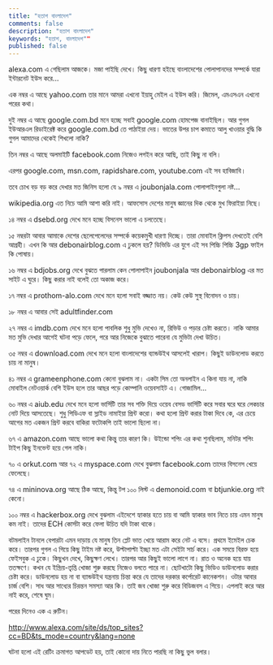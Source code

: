 ```yaml
---
title: "হতাশ বাংলাদেশ"
comments: false
description: "হতাশ বাংলাদেশ"
keywords: "হতাশ, বাংলাদেশ""
published: false
---
```

alexa.com এ গেছিলাম আজকে। মজা পাইছি দেখে।
কিছু ধারণা হইছে বাংলাদেশের পোলাপানদের সম্পর্কে যারা ইন্টারনেট ইউস করে...

এক নম্বর এ আছে yahoo.com
তার মানে আমরা এখনো ইয়াহু মেইল এ ইউস করি। জিমেল, এমএসএন এখনো পরের কথা।

দুই নম্বর এ আছে google.com.bd
মনে হচ্ছে সবাই google.com হোমপেজ বানাইছিল। আর গুগল ইউআরএল রিডাইরেক্ট করে google.com.bd তে পাঠাইয়া দেয়। ভাতের উপর চাপ কমাতে আলু খাওয়ার বুদ্ধি কি গুগল আমাদের থেকেই শিখলো নাকি?

তিন নম্বর এ আছে অলমাইটি facebook.com
নিজেও লগইন করে আছি, তাই কিছু না বলি।

এরপর google.com, msn.com, rapidshare.com, youtube.com এই সব হাবিজাবি।

তবে চোখ বড় বড় করে দেখার মত জিনিস হলো যে ৯ নম্বর এ joubonjala.com
পোলাপাইনগুলা নষ্ট...

wikipedia.org এত নিচে আমি আশা করি নাই। আফসোস দেশের মানুষ জ্ঞানের দিক থেকে মুখ ফিরাইয়া নিছে।

১৪ নম্বর এ dsebd.org দেখে মনে হচ্ছে বিসনেস ভালো এ চলতেছে।

১৫ নম্বরটা আবার আমাকে দেশের ছেলেপেলেদের সম্পর্কে কয়েকমুখী ধারণা দিচ্ছে। তারা মোবাইল ক্লিপস দেখতেই বেশি আগ্রহী। এখন কি আর debonairblog.com এ ঢুকলে হয়? ডিভিডি এর যুগে এই সব পিচ্চি পিচ্চি 3gp ফাইল কি পোষায়।

১৬ নম্বর এ bdjobs.org দেখে বুঝতে পারলাম কেন পোলাপাইন joubonjala আর debonairblog এর মত সাইট এ ঘুরে। কিছু করার নাই বলেই তো অকাজ করে।

১৭ নম্বর এ prothom-alo.com দেখে মনে হলো সবাই বজ্জাত নয়। কেউ কেউ সুস্থ বিনোদন ও চায়।

১৮ নম্বর এ আবার সেই adultfinder.com

২৭ নম্বর এ imdb.com দেখে মনে হলো পাবলিক শুধু মুভি দেখেও না, রিভিউ ও পড়ার চেষ্টা করতে। নাকি আমার মত মুভি দেখার আগেই ঘটনা পড়ে ফেলে, পরে আর নিজেকে বুঝাতে পারেনা যে মুভিটা দেখা উচিত।

৩৫ নম্বর এ download.com দেখে মনে হলো বাংলাদেশের ব্যান্ডউইথ আসলেই খারাপ। কিছুই ডাউনলোড করতে চায় না মানুষ।

৪১ নম্বর এ grameenphone.com কেনো বুঝলাম না। একটা সিম তো অনলাইন এ কিনা যায় না, নাকি মোবাইল নেটওয়ার্ক বেশি ইউস হলে তার আছর পড়ে কোম্পানি ওয়েবসাইট এ। গোজামিল...

৬০ নম্বর এ aiub.edu দেখে মনে হলো ভার্সিটি তার সব শক্তি দিয়ে ওয়েব বেসড ভার্সিটি করে সবার ঘরে ঘরে লেকচার নোট দিয়ে আসতেছে। শুধু পিডিএফ বা স্লাইড নামাইয়া প্রিন্ট করো। কথা হলো প্রিন্ট করার টাকা দিবে কে, এর চেয়ে আগের মত একজন প্রিন্ট করবে বাকিরা ফটোকপি তাই ভালো ছিলো না।

৬৭ এ amazon.com আছে ভালো কথা কিন্তু তার কারণ কি। উইন্ডো শপিং এর কথা শুনছিলাম, মনিটর শপিং টাইপ কিছু ইনভেন্ট হয়ে গেল নাকি।

৭০ এ orkut.com আর ৭২ এ myspace.com দেখে বুঝলাম facebook.com তাদের বিসনেস খেয়ে ফেলেছে।

৭৪ এ mininova.org আছে ঠিক আছে, কিন্তু টপ ১০০ লিস্ট এ demonoid.com বা btjunkie.org নাই কেনো।

১০০ নম্বর এ hackerbox.org দেখে বুঝলাম এইদেশে হ্যাকার হতে চায় বা আমি হ্যাকার ভাব নিতে চায় এমন মানুষ কম নাই। তাদের ECH কোর্সটা করে ফেলা উচিত যদি টাকা থাকে।

বটমলাইন টানলে বেপারটা এমন দাড়ায় যে মানুষ তিন প্লেট ভাত খেয়ে আরাম করে নেট এ বসে। প্রথমে ইমেইল চেক করে। তারপর গুগল এ গিয়ে কিছু টাইম নষ্ট করে, উল্টাপাল্টা ইচ্ছা মত এটা সেইটা সার্চ করে। এক সময়ে বিরক্ত হয়ে ফেইসবুক এ ঢুকে। কিছুখন দেখে, কিছুক্ষণ লেখে। তারপর আর কিছুই ভালো লাগে না। রাত ও অনেক হয়ে যায় ততক্ষণে। কখন যে ইন্দ্রিয়-তৃপ্তি খোজা শুরু করছে নিজেও বলতে পারে না। ছোটখাটো কিছু ভিডিও ডাউনলোড করার চেষ্টা করে। ডাউনলোড হয় না বা ব্যান্ডউইথ যন্ত্রনায় চিন্তা করে যে তাদের দরকার কর্পোরেট কানেকশন। ওটার আবার চার্জ বেশি। সাধ আর সাধ্যের চিরন্তন সমস্যা আর কি। তাই জব খোজা শুরু করে বিডিজবস এ গিয়ে। এপলাই করে আর নাই করে, শেষে ঘুম।

পরের দিনেও এক এ রুটিন।


http://www.alexa.com/site/ds/top_sites?cc=BD&ts_mode=country&lang=none

ঘটনা হলো এই রেটিং ক্রমাগত আপডেট হয়, তাই কোনো দায় নিতে পারছি না কিছু ভুল বলার।
